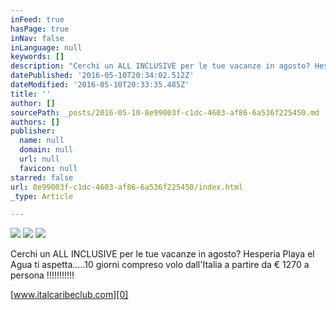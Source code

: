 ```yaml
---
inFeed: true
hasPage: true
inNav: false
inLanguage: null
keywords: []
description: "Cerchi un ALL INCLUSIVE per le tue vacanze in agosto? Hesperia Playa el Agua ti aspetta.....10 giorni compreso volo dall'Italia a partire da € 1270 a persona !!!!!!!!!!!"
datePublished: '2016-05-10T20:34:02.512Z'
dateModified: '2016-05-10T20:33:35.485Z'
title: ''
author: []
sourcePath: _posts/2016-05-10-8e99003f-c1dc-4603-af86-6a536f225450.md
authors: []
publisher:
  name: null
  domain: null
  url: null
  favicon: null
starred: false
url: 8e99003f-c1dc-4603-af86-6a536f225450/index.html
_type: Article

---
```

![](https://the-grid-user-content.s3-us-west-2.amazonaws.com/7aa9d87e-b9b4-4a51-b0b5-a3455882b415.jpg)
![](https://the-grid-user-content.s3-us-west-2.amazonaws.com/394d65dd-934c-4a15-b360-97a4c4a935d8.jpg)
![](https://the-grid-user-content.s3-us-west-2.amazonaws.com/df727c5e-c64c-48bf-b96d-62198e5451ac.jpg)

Cerchi un ALL INCLUSIVE per le tue vacanze in agosto? Hesperia Playa el Agua ti aspetta.....10 giorni compreso volo dall'Italia a partire da € 1270 a persona !!!!!!!!!!!

[www.italcaribeclub.com][0]

[0]: http://www.italcaribeclub.com/